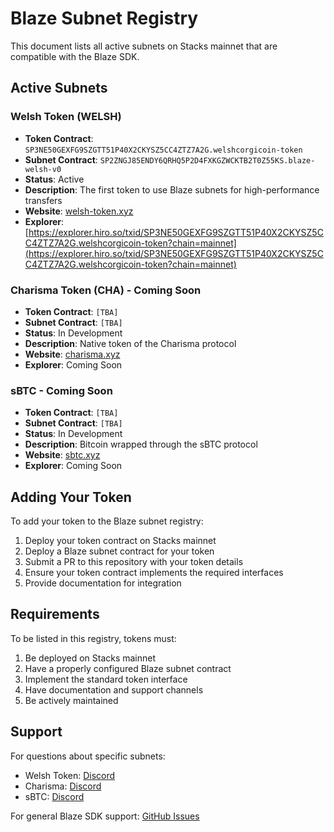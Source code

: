 # Blaze Subnet Registry

This document lists all active subnets on Stacks mainnet that are compatible with the Blaze SDK.

## Active Subnets

### Welsh Token (WELSH)


- **Token Contract**: `SP3NE50GEXFG9SZGTT51P40X2CKYSZ5CC4ZTZ7A2G.welshcorgicoin-token`
- **Subnet Contract**: `SP2ZNGJ85ENDY6QRHQ5P2D4FXKGZWCKTB2T0Z55KS.blaze-welsh-v0`
- **Status**: Active
- **Description**: The first token to use Blaze subnets for high-performance transfers
- **Website**: [welsh-token.xyz](https://welsh-token.xyz)
- **Explorer**: [https://explorer.hiro.so/txid/SP3NE50GEXFG9SZGTT51P40X2CKYSZ5CC4ZTZ7A2G.welshcorgicoin-token?chain=mainnet](https://explorer.hiro.so/txid/SP3NE50GEXFG9SZGTT51P40X2CKYSZ5CC4ZTZ7A2G.welshcorgicoin-token?chain=mainnet)

### Charisma Token (CHA) - Coming Soon


- **Token Contract**: `[TBA]`
- **Subnet Contract**: `[TBA]`
- **Status**: In Development
- **Description**: Native token of the Charisma protocol
- **Website**: [charisma.xyz](https://charisma.xyz)
- **Explorer**: Coming Soon

### sBTC - Coming Soon


- **Token Contract**: `[TBA]`
- **Subnet Contract**: `[TBA]`
- **Status**: In Development
- **Description**: Bitcoin wrapped through the sBTC protocol
- **Website**: [sbtc.xyz](https://sbtc.xyz)
- **Explorer**: Coming Soon

## Adding Your Token

To add your token to the Blaze subnet registry:

1. Deploy your token contract on Stacks mainnet
2. Deploy a Blaze subnet contract for your token
3. Submit a PR to this repository with your token details
4. Ensure your token contract implements the required interfaces
5. Provide documentation for integration

## Requirements

To be listed in this registry, tokens must:

1. Be deployed on Stacks mainnet
2. Have a properly configured Blaze subnet contract
3. Implement the standard token interface
4. Have documentation and support channels
5. Be actively maintained

## Support

For questions about specific subnets:

- Welsh Token: [Discord](https://discord.gg/welsh)
- Charisma: [Discord](https://discord.gg/charisma)
- sBTC: [Discord](https://discord.gg/sbtc)

For general Blaze SDK support: [GitHub Issues](https://github.com/your-repo/blaze-sdk/issues) 